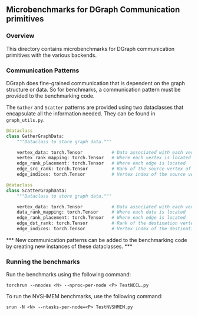 ## Microbenchmarks for DGraph Communication primitives

### Overview

This directory contains microbenchmarks for DGraph communication primitives with the various backends. 


### Communication Patterns

DGraph does fine-grained communication that is dependent on the graph structure or data. 
So for benchmarks, a communication pattern must be provided to the benchmarking code.

The `Gather` and `Scatter` patterns are provided using two dataclasses that encapsulate all the information needed. They can be found in `graph_utils.py`.

```python
@dataclass
class GatherGraphData:
    """Dataclass to store graph data."""

    vertex_data: torch.Tensor           # Data associated with each vertex
    vertex_rank_mapping: torch.Tensor   # Where each vertex is located
    edge_rank_placement: torch.Tensor   # Where each edge is located
    edge_src_rank: torch.Tensor         # Rank of the source vertex of each edge
    edge_indices: torch.Tensor          # Vertex index of the source vertex of each edge 
```


```python
@dataclass
class ScatterGraphData:
    """Dataclass to store graph data."""

    vertex_data: torch.Tensor           # Data associated with each vertex
    data_rank_mapping: torch.Tensor     # Where each data is located
    edge_rank_placement: torch.Tensor   # Where each edge is located
    edge_dst_rank: torch.Tensor         # Rank of the destination vertex of each edge
    edge_indices: torch.Tensor          # Vertex index of the destination vertex of each num_local_vertices: int             # Number of vertices on each rank   
```

*** New communication patterns can be added to the benchmarking code by creating new instances of these dataclasses. ***

### Running the benchmarks

Run the benchmarks using the following command:

```shell
torchrun --nnodes <N> --nproc-per-node <P> TestNCCL.py
```

To run the NVSHMEM benchmarks, use the following command:

```shell
srun -N <N> --ntasks-per-node=<P> TestNVSHMEM.py
```